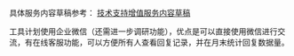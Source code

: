 

具体服务内容草稿参考： [技术支持增值服务内容草稿](./技术支持增值服务内容draft.md)

工具计划使用企业微信（还需进一步调研功能），优点是可以直接使用微信进行交流，有在线客服功能，可以方便所有人查看回复记录，并在月末统计回复数据量。

